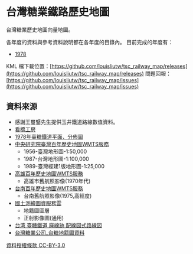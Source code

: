 # 台灣糖業鐵路歷史地圖

台灣糖業歷史地圖向量地圖。

各年度的資料與參考資料說明都在各年度的目錄內。
目前完成的年度有：
* [1978](1978/)

KML 檔下載位置：[https://github.com/louisliutw/tsc_railway_map/releases](https://github.com/louisliutw/tsc_railway_map/releases)
問題回報：[https://github.com/louisliutw/tsc_railway_map/issues](https://github.com/louisliutw/tsc_railway_map/issues)

## 資料來源

* 感謝王璽鋻先生提供玉井鐵道路線數值資料。
* [看橋工房](http://blog.xuite.net/ticket0610)
* [1978年臺糖鐵道平面、分佈圖](http://citycat.theweb.tw/smap.htm)
* [中央研究院臺灣百年歷史地圖WMTS服務](http://gis.sinica.edu.tw/tileserver/wmts)
	* 1956-臺灣地形圖-1:50,000
	* 1987-台灣地形圖-1:100,000
	* 1989-臺灣經建1版地形圖-1:25,000
* [高雄百年歷史地圖WMTS服務](http://gis.sinica.edu.tw/kaohsiung/wmts)
	* 高雄市舊航照影像(1970年代)
* [台南百年歷史地圖WMTS服務](http://gis.sinica.edu.tw/tainan/wmts)
	* 台南舊航照影像(1975,高經度)
* [國土測繪圖資服務雲](https://maps.nlsc.gov.tw/)
	* 地籍圖圖層
	* 正射影像圖(通用)
* [台湾 臺糖鐵道 廃線跡 配線図式路線図](https://www.google.com/maps/d/viewer?mid=1vVF4DVLLea0wTYEFPTM603GRAg8)
* [台灣糖業公司_台糖地籍圖資料](http://www.taisugar.com.tw/Upload/UserFiles/%E5%8F%B0%E7%B3%96%E5%9C%B0%E7%B1%8D%E5%9C%96%E8%B3%87%E6%96%99.zip)

[資料授權條款 CC-BY-3.0](https://creativecommons.org/licenses/by/3.0/tw/legalcode)
